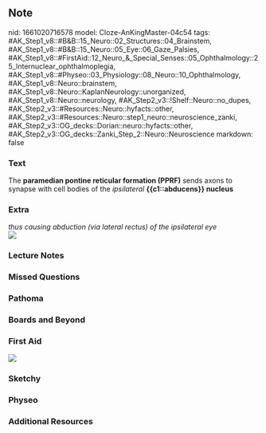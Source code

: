 ## Note
nid: 1661020716578
model: Cloze-AnKingMaster-04c54
tags: #AK_Step1_v8::#B&B::15_Neuro::02_Structures::04_Brainstem, #AK_Step1_v8::#B&B::15_Neuro::05_Eye::06_Gaze_Palsies, #AK_Step1_v8::#FirstAid::12_Neuro_&_Special_Senses::05_Ophthalmology::25_Internuclear_ophthalmoplegia, #AK_Step1_v8::#Physeo::03_Physiology::08_Neuro::10_Ophthalmology, #AK_Step1_v8::Neuro::brainstem, #AK_Step1_v8::Neuro::KaplanNeurology::unorganized, #AK_Step1_v8::Neuro::neurology, #AK_Step2_v3::!Shelf::Neuro::no_dupes, #AK_Step2_v3::#Resources::Neuro::hyfacts::other, #AK_Step2_v3::#Resources::Neuro::step1_neuro::neuroscience_zanki, #AK_Step2_v3::OG_decks::Dorian::neuro::hyfacts::other, #AK_Step2_v3::OG_decks::Zanki_Step_2::Neuro::Neuroscience
markdown: false

### Text
<div>
  The <b>paramedian pontine reticular formation (PPRF)</b> sends
  axons to synapse with cell bodies of the <i>ipsilateral</i>
  <b>{{c1::abducens}} nucleus</b>
</div>

### Extra
<div>
  <i>thus causing abduction (via lateral rectus) of the ipsilateral
  eye</i>
</div>
<div>
  <i><img src="paste-106424994628146.jpg"></i>
</div>

### Lecture Notes


### Missed Questions


### Pathoma


### Boards and Beyond


### First Aid
<img src="tmpq8cLXy.png">

### Sketchy


### Physeo


### Additional Resources

